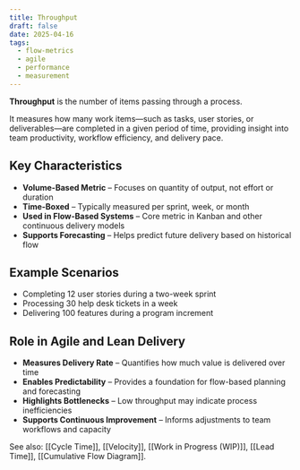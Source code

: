 ```yaml
---
title: Throughput
draft: false
date: 2025-04-16
tags:
  - flow-metrics
  - agile
  - performance
  - measurement
---
```


**Throughput** is the number of items passing through a process.

It measures how many work items—such as tasks, user stories, or deliverables—are completed in a given period of time, providing insight into team productivity, workflow efficiency, and delivery pace.

## Key Characteristics

- **Volume-Based Metric** – Focuses on quantity of output, not effort or duration  
- **Time-Boxed** – Typically measured per sprint, week, or month  
- **Used in Flow-Based Systems** – Core metric in Kanban and other continuous delivery models  
- **Supports Forecasting** – Helps predict future delivery based on historical flow  

## Example Scenarios

- Completing 12 user stories during a two-week sprint  
- Processing 30 help desk tickets in a week  
- Delivering 100 features during a program increment  

## Role in Agile and Lean Delivery

- **Measures Delivery Rate** – Quantifies how much value is delivered over time  
- **Enables Predictability** – Provides a foundation for flow-based planning and forecasting  
- **Highlights Bottlenecks** – Low throughput may indicate process inefficiencies  
- **Supports Continuous Improvement** – Informs adjustments to team workflows and capacity  

See also: [[Cycle Time]], [[Velocity]], [[Work in Progress (WIP)]], [[Lead Time]], [[Cumulative Flow Diagram]].

